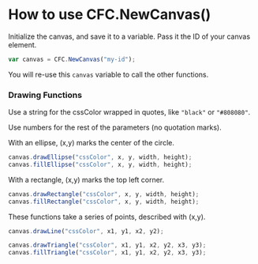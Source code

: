 # How to use CFC.NewCanvas()

Initialize the canvas, and save it to a variable. Pass it the ID of your canvas element.
```javascript
var canvas = CFC.NewCanvas("my-id");
```
You will re-use this `canvas` variable to call the other functions.

### Drawing Functions

Use a string for the cssColor wrapped in quotes, like `"black"` or `"#808080"`.

Use numbers for the rest of the parameters (no quotation marks).

With an ellipse, (x,y) marks the center of the circle.
```javascript
canvas.drawEllipse("cssColor", x, y, width, height);
canvas.fillEllipse("cssColor", x, y, width, height);
```

With a rectangle, (x,y) marks the top left corner.
```javascript
canvas.drawRectangle("cssColor", x, y, width, height);
canvas.fillRectangle("cssColor", x, y, width, height);
```

These functions take a series of points, described with (x,y).
```javascript
canvas.drawLine("cssColor", x1, y1, x2, y2);

canvas.drawTriangle("cssColor", x1, y1, x2, y2, x3, y3);
canvas.fillTriangle("cssColor", x1, y1, x2, y2, x3, y3);
```
